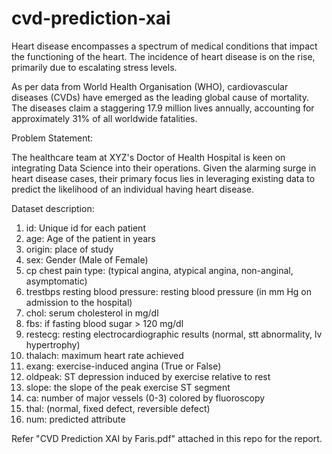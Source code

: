 # cvd-prediction-xai

Heart disease encompasses a spectrum of medical conditions that impact the functioning of the heart. The incidence of heart disease is on the rise, primarily due to escalating stress levels.

As per data from World Health Organisation (WHO), cardiovascular diseases (CVDs) have emerged as the leading global cause of mortality. The diseases claim a staggering 17.9 million lives annually, accounting for approximately 31% of all worldwide fatalities.


Problem Statement:

The healthcare team at XYZ's Doctor of Health Hospital is keen on integrating Data Science into their operations. Given the alarming surge in heart disease cases, their primary focus lies in leveraging existing data to predict the likelihood of an individual having heart disease.


Dataset description:
1. id: Unique id for each patient
2. age: Age of the patient in years
3. origin: place of study
4. sex: Gender (Male of Female)
5. cp chest pain type: (typical angina, atypical angina, non-anginal, asymptomatic)
6. trestbps resting blood pressure: resting blood pressure (in mm Hg on admission to the hospital)
7. chol: serum cholesterol in mg/dl
8. fbs: if fasting blood sugar > 120 mg/dl
9. restecg: resting electrocardiographic results (normal, stt abnormality, lv hypertrophy)
10. thalach: maximum heart rate achieved
11. exang: exercise-induced angina (True or False)
12. oldpeak: ST depression induced by exercise relative to rest
13. slope: the slope of the peak exercise ST segment
14. ca: number of major vessels (0-3) colored by fluoroscopy
15. thal: (normal, fixed defect, reversible defect)
16. num: predicted attribute

Refer "CVD Prediction XAI by Faris.pdf" attached in this repo for the report.
